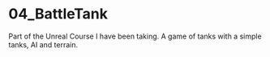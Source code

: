 # 04_BattleTank


Part of the Unreal Course I have been taking. A game of tanks with a simple tanks, AI and terrain.
